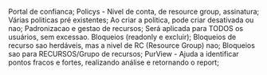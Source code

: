 Portal de confianca;
Policys - Nivel de conta, de resource group, assinatura;
Várias politicas pré existentes;
Ao criar a politica, pode criar desativada ou nao;
Padronizacao e gestao de recursos;
Será aplicada para TODOS os usuários, sem excessao.
Bloqueios (readonly e excluir);
Bloqueios de recurso sao herdáveis, mas a nivel de RC (Resource Group) nao;
Bloqueios sao para RECURSOS/Grupo de recursos;
PurView - Ajuda a identificar pontos fracos e fortes, realizando análise e retornando o report;


